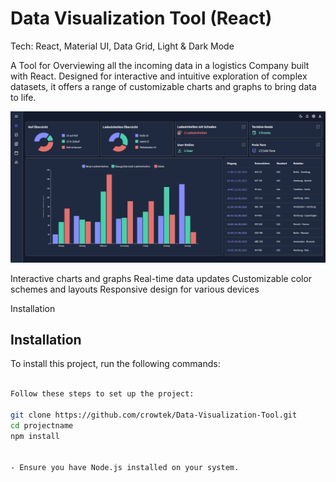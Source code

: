 # Data Visualization Tool (React)

Tech: React, Material UI, Data Grid, Light & Dark Mode

A Tool for Overviewing all the incoming data in a logistics Company built with React.
Designed for interactive and intuitive exploration of complex datasets, it offers a range of customizable charts and graphs to bring data to life.

![Alt text](<Screenshot (237).png>)

Interactive charts and graphs
Real-time data updates
Customizable color schemes and layouts
Responsive design for various devices

Installation

## Installation

To install this project, run the following commands:

```bash

Follow these steps to set up the project:

git clone https://github.com/crowtek/Data-Visualization-Tool.git
cd projectname
npm install


- Ensure you have Node.js installed on your system.


```
